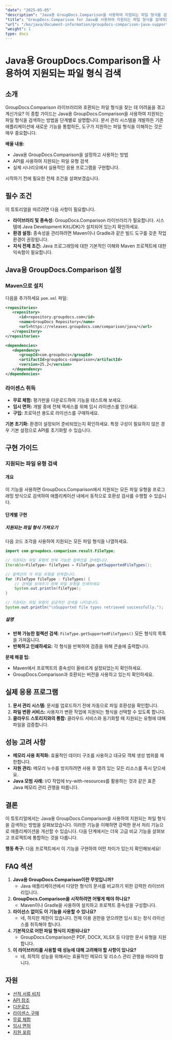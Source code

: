 ```yaml
---
"date": "2025-05-05"
"description": "Java용 GroupDocs.Comparison을 사용하여 지원되는 파일 형식을 검색하는 방법을 알아보세요. 이 단계별 튜토리얼을 따라 문서 관리 시스템을 개선해 보세요."
"title": "GroupDocs.Comparison for Java를 사용하여 지원되는 파일 형식을 검색하는 포괄적인 가이드"
"url": "/ko/java/document-information/groupdocs-comparison-java-supported-formats/"
"weight": 1
type: docs
---
```

# Java용 GroupDocs.Comparison을 사용하여 지원되는 파일 형식 검색

## 소개

GroupDocs.Comparison 라이브러리와 호환되는 파일 형식을 찾는 데 어려움을 겪고 계신가요? 이 종합 가이드는 Java용 GroupDocs.Comparison을 사용하여 지원되는 파일 형식을 검색하는 방법을 단계별로 설명합니다. 문서 관리 시스템을 개발하든 기존 애플리케이션에 새로운 기능을 통합하든, 도구가 지원하는 파일 형식을 이해하는 것은 매우 중요합니다.

**배울 내용:**
- Java용 GroupDocs.Comparison을 설정하고 사용하는 방법
- API를 사용하여 지원되는 파일 유형 검색
- 실제 시나리오에서 실용적인 응용 프로그램을 구현합니다.

시작하기 전에 필요한 전제 조건을 살펴보겠습니다.

## 필수 조건

이 튜토리얼을 따르려면 다음 사항이 필요합니다.

- **라이브러리 및 종속성:** GroupDocs.Comparison 라이브러리가 필요합니다. 시스템에 Java Development Kit(JDK)가 설치되어 있는지 확인하세요.
- **환경 설정:** 종속성을 관리하려면 Maven이나 Gradle과 같은 빌드 도구를 갖춘 작업 환경이 권장됩니다.
- **지식 전제 조건:** Java 프로그래밍에 대한 기본적인 이해와 Maven 프로젝트에 대한 익숙함이 필요합니다.

## Java용 GroupDocs.Comparison 설정

### Maven으로 설치

다음을 추가하세요 `pom.xml` 파일:

```xml
<repositories>
   <repository>
      <id>repository.groupdocs.com</id>
      <name>GroupDocs Repository</name>
      <url>https://releases.groupdocs.com/comparison/java/</url>
   </repository>
</repositories>

<dependencies>
   <dependency>
      <groupId>com.groupdocs</groupId>
      <artifactId>groupdocs-comparison</artifactId>
      <version>25.2</version>
   </dependency>
</dependencies>
```

### 라이센스 취득

- **무료 체험:** 평가판을 다운로드하여 기능을 테스트해 보세요.
- **임시 면허:** 개발 중에 전체 액세스를 위해 임시 라이센스를 얻으세요.
- **구입:** 프로덕션 용도로 라이선스를 구매하세요.

**기본 초기화:**
환경이 설정되어 준비되었는지 확인하세요. 특정 구성이 필요하지 않은 경우 기본 설정으로 API를 초기화할 수 있습니다.

## 구현 가이드

### 지원되는 파일 유형 검색

#### 개요
이 기능을 사용하면 GroupDocs.Comparison에서 지원되는 모든 파일 유형을 프로그래밍 방식으로 검색하여 애플리케이션 내에서 동적으로 호환성 검사를 수행할 수 있습니다.

#### 단계별 구현

##### 지원되는 파일 형식 가져오기

다음 코드 조각을 사용하여 지원되는 모든 파일 형식을 나열하세요.

```java
import com.groupdocs.comparison.result.FileType;

// 지원되는 파일 유형의 반복 가능한 컬렉션을 검색합니다.
Iterable<FileType> fileTypes = FileType.getSupportedFileTypes();

// 컬렉션의 각 파일 유형을 반복합니다.
for (FileType fileType : fileTypes) {
    // 검색을 보여주기 위해 파일 유형을 인쇄하세요
    System.out.println(fileType);
}

// 지원되는 파일 유형의 성공적인 검색을 나타냅니다.
System.out.println("\nSupported file types retrieved successfully.");
```

##### 설명
- **반복 가능한 컬렉션 검색:** `FileType.getSupportedFileTypes()` 모든 형식의 목록을 가져옵니다.
- **반복하고 인쇄하세요:** 각 형식을 반복하여 검증을 위해 콘솔에 출력합니다.

**문제 해결 팁:**
- Maven에서 프로젝트의 종속성이 올바르게 설정되었는지 확인하세요.
- GroupDocs.Comparison과 호환되는 버전을 사용하고 있는지 확인하세요.

## 실제 응용 프로그램

1. **문서 관리 시스템:** 문서를 업로드하기 전에 자동으로 파일 호환성을 확인합니다.
2. **파일 변환 서비스:** 사용자가 변환 작업에 지원되는 형식을 선택할 수 있도록 합니다.
3. **클라우드 스토리지와의 통합:** 클라우드 서비스와 동기화할 때 지원되는 유형에 대해 파일을 검증합니다.

## 성능 고려 사항

- **메모리 사용 최적화:** 효율적인 데이터 구조를 사용하고 대규모 객체 생성 범위를 제한합니다.
- **자원 관리:** 메모리 누수를 방지하려면 사용 후 열려 있는 모든 리소스를 즉시 닫으세요.
- **Java 모범 사례:** I/O 작업에 try-with-resources를 활용하는 것과 같은 표준 Java 메모리 관리 관행을 따릅니다.

## 결론

이 튜토리얼에서는 Java용 GroupDocs.Comparison을 사용하여 지원되는 파일 형식을 검색하는 방법을 살펴보았습니다. 이러한 기능을 이해하면 강력한 문서 처리 기능으로 애플리케이션을 개선할 수 있습니다. 다음 단계에서는 더욱 고급 비교 기능을 살펴보고 프로젝트에 통합하는 것을 다룹니다.

**행동 촉구:** 다음 프로젝트에서 이 기능을 구현하여 어떤 차이가 있는지 확인해보세요!

## FAQ 섹션

1. **Java용 GroupDocs.Comparison이란 무엇입니까?**
   - Java 애플리케이션에서 다양한 형식의 문서를 비교하기 위한 강력한 라이브러리입니다.
2. **GroupDocs.Comparison을 시작하려면 어떻게 해야 하나요?**
   - Maven이나 Gradle을 사용하여 설치하고 프로젝트 종속성을 구성합니다.
3. **라이선스 없이도 이 기능을 사용할 수 있나요?**
   - 네, 하지만 제한이 있습니다. 전체 이용 권한을 얻으려면 임시 또는 정식 라이선스를 취득해야 합니다.
4. **기본적으로 어떤 파일 형식이 지원되나요?**
   - GroupDocs.Comparison은 PDF, DOCX, XLSX 등 다양한 문서 유형을 지원합니다.
5. **이 라이브러리를 사용할 때 성능에 대해 고려해야 할 사항이 있나요?**
   - 네, 최적의 성능을 위해서는 효율적인 메모리 및 리소스 관리 관행을 따라야 합니다.

## 자원

- [선적 서류 비치](https://docs.groupdocs.com/comparison/java/)
- [API 참조](https://reference.groupdocs.com/comparison/java/)
- [다운로드](https://releases.groupdocs.com/comparison/java/)
- [라이센스 구매](https://purchase.groupdocs.com/buy)
- [무료 체험](https://releases.groupdocs.com/comparison/java/)
- [임시 면허](https://purchase.groupdocs.com/temporary-license/)
- [지원 포럼](https://forum.groupdocs.com/c/comparison)